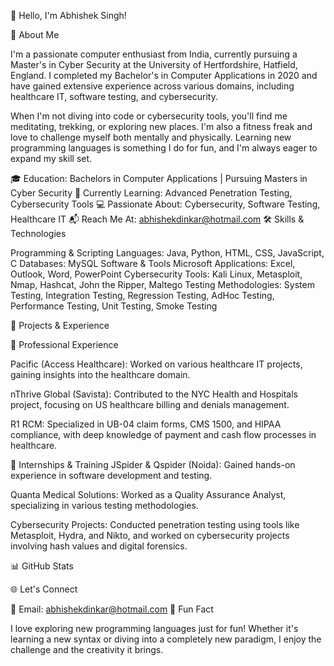 👋 Hello, I'm Abhishek Singh!

🌟 About Me

I'm a passionate computer enthusiast from India, currently pursuing a Master's in Cyber Security at the University of Hertfordshire, Hatfield, England. I completed my Bachelor's in Computer Applications in 2020 and have gained extensive experience across various domains, including healthcare IT, software testing, and cybersecurity.

When I'm not diving into code or cybersecurity tools, you'll find me meditating, trekking, or exploring new places. I'm also a fitness freak and love to challenge myself both mentally and physically. Learning new programming languages is something I do for fun, and I'm always eager to expand my skill set.

🎓 Education: Bachelors in Computer Applications | Pursuing Masters in Cyber Security
🌱 Currently Learning: Advanced Penetration Testing, Cybersecurity Tools
💻 Passionate About: Cybersecurity, Software Testing, Healthcare IT
📬 Reach Me At: abhishekdinkar@hotmail.com
🛠 Skills & Technologies

Programming & Scripting
Languages: Java, Python, HTML, CSS, JavaScript, C
Databases: MySQL
Software & Tools
Microsoft Applications: Excel, Outlook, Word, PowerPoint
Cybersecurity Tools: Kali Linux, Metasploit, Nmap, Hashcat, John the Ripper, Maltego
Testing Methodologies: System Testing, Integration Testing, Regression Testing, AdHoc Testing, Performance Testing, Unit Testing, Smoke Testing

🚀 Projects & Experience

🔹 Professional Experience

Pacific (Access Healthcare): Worked on various healthcare IT projects, gaining insights into the healthcare domain.

nThrive Global (Savista): Contributed to the NYC Health and Hospitals project, focusing on US healthcare billing and denials management.

R1 RCM: Specialized in UB-04 claim forms, CMS 1500, and HIPAA compliance, with deep knowledge of payment and cash flow processes in healthcare.

🔹 Internships & Training
JSpider & Qspider (Noida): Gained hands-on experience in software development and testing.

Quanta Medical Solutions: Worked as a Quality Assurance Analyst, specializing in various testing methodologies.

Cybersecurity Projects: Conducted penetration testing using tools like Metasploit, Hydra, and Nikto, and worked on cybersecurity projects involving hash values and digital forensics.

📊 GitHub Stats

🌐 Let's Connect

📧 Email: abhishekdinkar@hotmail.com
🎉 Fun Fact

I love exploring new programming languages just for fun! Whether it's learning a new syntax or diving into a completely new paradigm, I enjoy the challenge and the creativity it brings.
